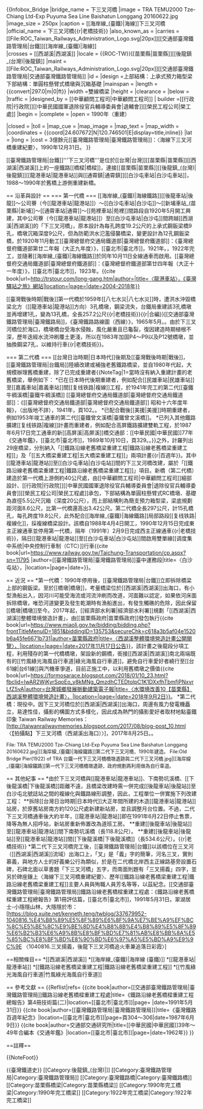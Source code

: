 {{Infobox_Bridge
|bridge_name   = 下三叉河橋
|image         = TRA TEMU2000 Tze-Chiang Ltd-Exp Puyuma Sea Line Baishatun Longgang 20160622.jpg
|image_size    = 250px
|caption       = [[海岸線_(臺鐵)|海線]]下三叉河橋
|official_name = 下三叉河橋{{r|老橋技術}}
|also_known_as = 
|carries       =[[File:ROC_Taiwan_Railways_Administration_Logo.svg|20px]][[交通部臺灣鐵路管理局|台鐵]][[海岸線_(臺鐵)|海線]]<br> |crosses       = [[西湖溪|西湖溪]]
|locale        = {{ROC-TW}}[[苗栗縣|苗栗縣]][[後龍鎮_(台灣)|後龍鎮]]
|maint         =[[File:ROC_Taiwan_Railways_Administration_Logo.svg|20px]][[交通部臺灣鐵路管理局|交通部臺灣鐵路管理局]]
|id            = 
|design        =上部結構：上承式預力箱型梁<br>下部結構：單圓柱懸臂式橋墩與沉箱基礎
|mainspan      = 
|length        = {{convert|297.0|m|0|ft}}
|width         =雙線橋梁
|height        = 
|clearance     = 
|below         = 
|traffic       = 
|designed_by   = [[中華顧問工程司|中華顧問工程司]]
| builder       =[[行政院|行政院]][[中華民國國軍退除役官兵輔導委員會|退輔會]][[榮民工程公司|榮工處]]
|begin         = 
|complete      =
|open          = 1990年（重建）

|closed        = 
|toll          = 
|map_cue       = 
|map_image     = 
|map_text      = 
|map_width     =
|coordinates   = {{coord|24.607672|N|120.746501|E|display=title,inline}}
|lat           = 
|long          = 
|cost          = 3億餘元<ref>[[臺灣鐵路管理局|臺灣鐵路管理局]]：〈海線下三叉河橋重建紀要〉，1990年12月31日。</ref>
}}

[[臺灣鐵路管理局|台鐵]]'''下三叉河橋'''是位於[[台灣|台灣]][[苗栗縣|苗栗縣]][[西湖溪|西湖溪]]上的一座鐵路[[橋樑|橋樑]]，連接[[苗栗縣|苗栗縣]][[後龍鎮_(台灣)|後龍鎮]][[龍港車站|龍港車站]]與[[通霄鎮|通霄鎮]][[白沙屯車站|白沙屯車站]]，1988～1990年於舊橋上游側重建新橋。

== 沿革與設計 ==
=== 第一代橋 ===
[[海岸線_(臺鐵)|海線鐵路]][[後龍車站|後龍]]～公司藔（今[[龍港車站|龍港站]]）～[[白沙屯車站|白沙屯]]～[[新埔車站_(苗栗縣)|新埔]]～[[通霄車站|通霄]]～[[苑裡車站|苑裡]]間路段自1920年5月開工興建，其中公司藔（今[[龍港車站|龍港站]]）至[[白沙屯車站|白沙屯]]間跨越[[西湖溪|西湖溪]]的「下三叉河橋」，原本設計為每孔跨度19.2公尺的上承式鋼鈑梁橋9孔，橋墩沉箱深度9公尺，但為防範洪水氾濫侵襲橋梁，變更設計為12孔鋼鈑梁橋，於1920年11月動工<ref>[[臺灣總督府交通局鐵道部|臺灣總督府鐵道部]]：《臺灣總督府鐵道部第廿二年報（大正九年度）》，[[臺北市|臺北市]]，1921年。</ref>，1922年完工，並隨著[[海岸線_(臺鐵)|海線鐵路]]於同年10月11日全線通車而啟用。<ref>[[臺灣總督府交通局鐵道部|臺灣總督府鐵道部]]：《臺灣總督府鐵道部第廿四年報（大正十一年度）》，[[臺北市|臺北市]]，1923年。</ref><ref>{{cite book|url=http://trstour.com/long-gang.htm|author=|title=〈龍港車站〉，《臺灣驛站之旅》網站|location=|page=|date=2004-2018年}}</ref>

[[臺灣戰後時期|戰後]]第一代橋於1959年[[八七水災|八七水災]]時，遭洪水沖毀橋梁北方（[[龍港車站|龍港站]]方向）3孔橋墩，鋼梁流失，台鐵局重建該3孔橋墩並再增建1孔，變為13孔橋，全長257.2公尺{{r|老橋技術}}{{r|合編}}<ref>[[交通部臺灣鐵路管理局|臺灣鐵路局]]，《臺灣鐵路路線圖（西線）》，1965年5月。</ref>。由於下三叉河橋位於海口，橋墩橋台受海水侵蝕，風化嚴重且已龜裂，復因建造時期植根不深，歷年迭經水流沖刷覆土更淺，所以在1983年加固P4～P9以及P12號橋墩，並抽換鋼梁7孔，以維持行車{{r|老橋技術}}。

=== 第二代橋 ===
[[台灣日治時期|日本時代]]後期及[[臺灣戰後時期|戰後]]，[[臺灣鐵路管理局|台鐵局]]陸續改建或補強老舊鐵路橋梁，並自1980年代起，大規模辦理舊橋重建，除了已完成重建者{{NoteTag|1=當時沒有納入重建計畫的老舊橋梁，舉例如下：
*已在日本時代後期重建者，例如配合[[民雄車站|民雄車站]]至[[嘉義車站|嘉義車站]]間[[复线铁路|複線]]工程，於1941年完工的第二代[[臺鐵牛稠溪橋|臺鐵牛稠溪橋]] <ref>[[臺灣總督府交通局鐵道部|臺灣總督府交通局鐵道部]]：《[[臺灣總督府交通局鐵道部|臺灣總督府交通局鐵道部]] 昭和十六年度年報》，（出版地不詳），1941年，頁102。</ref>。
*已配合戰後[[美援|美援]]時期重建者，例如1953年竣工通車的第二代[[臺鐵曾文溪橋|臺鐵曾文溪橋]]。
*已列入其他鐵路擴建[[复线铁路|複線]]計畫而重建者，例如配合高屏鐵路擴建雙軌工程，於1987年6月17日完工通車的新[[高屏溪|高屏溪]]橋<ref>交通部：[[中華民國|中華民國]]77年《交通年鑑》，[[臺北市|臺北市]]，1989年10月10日，頁329。</ref>。}}之外，計羅列出29座橋梁，分別納入「[[鐵路沿線老舊橋梁重建工程|鐵路沿線老舊橋梁重建工程]]」及「[[五大橋梁重建工程|五大橋梁重建工程]]」兩項計畫{{r|百週年}}。其中[[龍港車站|龍港站]]至[[白沙屯車站|白沙屯站]]間的下三叉河橋改建，屬於「[[鐵路沿線老舊橋梁重建工程|鐵路沿線老舊橋梁重建工程]]」項目。新橋（第二代橋）建造於第一代橋上游側約40公尺處，由[[中華顧問工程司|中華顧問工程司]]細部設計、[[行政院|行政院]][[中華民國國軍退除役官兵輔導委員會|退除役官兵輔導委員會]][[榮民工程公司|榮民工程處]]承包，下部結構為單圓柱懸臂式RC橋墩、基礎為直徑5.5公尺沉箱（深度20公尺），而上部結構則為簡支預力箱型梁，梁底規劃距河面8.6公尺，比第一代橋還高出3.42公尺。第二代橋全長297公尺，計15孔橋孔，每孔跨度19.8公尺，此外配合[[海岸線_(臺鐵)|海線鐵路]]局部路段[[复线铁路|複線化]]，採複線橋梁設計。該橋自1988年4月4日開工，1990年12月15日完成東主正線通車並停用第一代橋，隔年（1991年）2月9日完成西主正線通車{{r|老橋技術}}，隔日[[龍港車站|龍港站]]至[[白沙屯車站|白沙屯站]]間啟用雙單線[[调度集中系统|中央控制行車制（CTC）]]行車<ref name="中運">{{cite book|url=https://www.railway.gov.tw/Taichung-Transportation/cp.aspx?sn=11795 |author=[[臺灣鐵路管理局|臺灣鐵路管理局]]臺中運務段|title=〈白沙屯站〉，|location=|page=|date=}}</ref>。

== 近況 ==
*第一代橋：1990年停用後，[[臺灣鐵路管理局|台鐵]]立即拆除橋梁上部的鋼鈑梁。至於[[橋墩|橋墩]]，考量橋梁位於[[西湖溪|西湖溪]]出海口，有小型漁船出入，因河川可能受海流或河流沖刷而改道，河面難以認定，如果依河床面拆除橋墩，唯恐河道變更及發生乾潮時有漁船進出，有發生觸礁的危除，因此保留[[橋墩|橋墩]]至今。2017年起，[[經濟部水利署|經濟部水利署]]規劃「[[西湖溪|西湖溪]]整體環境營造計畫」，由[[苗栗縣政府|苗栗縣政府]]發包執行<ref name="苗府">{{cite book|url=https://www.miaoli.gov.tw/bidding/bidding.php?frontTitleMenuID=1851&biddingID=135753&secureChk=c618a3b5af04e1520b6a45fe6671b731|author=苗栗縣政府|title=〈西湖溪整體環境營造計畫公開閱覽〉，|location=|page=|date=2017年11月17日公告}}</ref>，該計畫之後龍段分項工程，利用殘存的第一代橋橋墩，架設新的鋼橋，銜接[[西湖溪|西湖溪]]南北兩端既有的[[竹風綠光海風自行車道|綠光海風自行車道]]，避免自行車愛好者繞行至[[台61線|台61線]]與汽機車爭道，目前正施工中，以利用舊橋墩之價值<ref name="西湖水環境">{{cite book|url=https://formosarace.blogspot.com/2018/01/10_23.html?fbclid=IwAR2WjKyrSqoEo_y8kMNg_QmzdhCTEDtolpC1K1DXxfhTbmfjPNxvrLfZ5vA|author=台灣城鄉發展脈動建築電子報|title=〈水環境改善10【苗栗縣】西湖溪整體環境營造計畫〉，|location=|page=|date=2018年9月2日}}</ref>。
*第二代橋：現役中。因下三叉河橋位於[[西湖溪|西湖溪]]出海口，周邊有風力發電機矗立，易達性佳，攝影的構圖方式多樣化，因此成為熱門的攝影愛好者取材地點<ref>臺鐵印象 Taiwan Railway Memories：[http://taiwanrailwaymemories.blogspot.com/2017/08/blog-post_10.html 〈【拍攝點】下三叉河橋（西湖溪出海口）〉]，2017年8月25日。</ref>。

<gallery widths="200" perrow="3" style="font-size:90%;">
File: TRA TEMU2000 Tze-Chiang Ltd-Exp Puyuma Sea Line Baishatun Longgang 20160622.jpg|[[海岸線_(臺鐵)|海線鐵路]]第二代下三叉河橋，1990年建造。
File:Old Bridge Pier(1922) of TRA 台鐵一代下三叉河橋橋墩遺跡與二代下三叉河橋.jpg|[[海岸線_(臺鐵)|海線鐵路]]第一代下三叉河橋橋墩遺跡，政府規劃再利用做為自行車道。
</gallery>

== 其他紀事 ==
*由於下三叉河橋與[[龍港車站|龍港車站]]、下南勢坑溪橋、[[下後龍溪橋|下後龍溪橋]]距離不遠，且橋梁改建時需一併完成[[後龍車站|後龍站]]至白沙屯北號誌站之間的複線化與鐵路線形調整，因此，工程單位一併實施下列改建工程：
**拆除[[台灣日治時期|日本時代]]大正年間所建的木造[[龍港車站|龍港站]]站房，於原舊站房南方約120公尺處新建新站房，並且調整月台位置。不過，二代下三叉河橋通車後大約半年，[[龍港車站|龍港站]]即在1991年6月22日停止售票，降等為無人招呼站，新站房重新佈置改為道班工房。
**重建[[後龍車站|後龍站]]至[[龍港車站|龍港站]]間下南勢坑溪橋（長118.8公尺）。
**重建[[後龍車站|後龍站]]至[[龍港車站|龍港站]]間[[下後龍溪橋|下後龍溪橋]]（長534.6公尺）。{{r|老橋技術}}
*第二代下三叉河橋完工後，[[臺灣鐵路管理局|台鐵]]以該橋位在三叉河（[[西湖溪|西湖溪]]流域）出海口上，「叉」是「義」字的簡筆，河名三叉，實則慕義，與地方人士的好義樂公行為類似，於是在二代橋北岸西主正線路基旁設置石碑，石碑北面以草書題「下三叉河橋」五字，而南面則題有「三叉揚義」四字，並另於碑座鑲上〈海線下三叉河橋重建紀要〉、歷年[[鐵路沿線老舊橋梁重建工程|鐵路沿線老舊橋梁重建工程]]主要人員與殉職人員芳名等等，以茲紀念。<ref>[[交通部臺灣鐵路管理局|臺灣鐵路管理局]]鐵路沿線老舊橋樑重建工程處：《鐵路沿線老舊橋樑重建工程總報告》第1冊評估篇，[[臺北市|臺北市]]，1991年5月31日。</ref><ref>翠湖居士-小隱隱山林，大隱隱於市：[https://blog.xuite.net/kenneth.teng/twblog/337679952-1040816.%E4%B8%89%E5%8F%89%E6%8F%9A%E7%BE%A9%EF%BC%8C%E5%BE%8C%E9%BE%8D%E4%B8%8B%E4%B8%89%E5%8F%89%E6%B2%B3%E6%A9%8B%E8%BF%BD%E7%81%AB%E8%BB%8A%E5%85%BC%E8%BF%BD%E8%90%BD%E6%97%A5%E5%BD%A9%E9%9C%9E 〈1040816.三叉揚義，後龍下三叉河橋追火車兼追落日彩霞〉] </ref>

==相關條目==
*[[西湖溪|西湖溪]]
*[[海岸線_(臺鐵)|海岸線 (臺鐵)]]
*[[龍港車站|龍港車站]]
*[[鐵路沿線老舊橋梁重建工程|鐵路沿線老舊橋梁重建工程]]
*[[竹風綠光海風自行車道|竹風綠光海風自行車道]]

== 參考文獻 ==
{{Reflist|refs=
<ref name="老橋技術">{{cite book|author=[[交通部臺灣鐵路管理局|臺灣鐵路管理局]]鐵路沿線老舊橋樑重建工程處|title=《鐵路沿線老舊橋樑重建工程總報告》第4冊技術篇(二)|location=[[臺北市|臺北市]]|page= |date=1991年5月31日}}</ref>
<ref name="百週年">{{cite book|author=[[臺灣鐵路管理局|臺灣鐵路管理局]]|title=《臺灣鐵路百週年紀念》|location=[[臺北市|臺北市]]|page=頁304～306|date=1987年6月9日}}</ref>
<ref name="合編">{{cite book|author=交通部交通研究所|title=[[中華民國|中華民國]]39年～49年合編本《交通年鑑》|location=[[臺北市|臺北市]]|page=|date=1962年}}</ref>
}}

==註釋==
<div class="references-small">
{{NoteFoot}}
</div>

{{臺灣鐵道史}}
[[Category:後龍鎮_(台灣)|]]
[[Category:臺灣鐵路管理局|Category:臺灣鐵路管理局]] 
[[Category:臺灣鐵路橋|Category:臺灣鐵路橋]]
[[Category:苗栗縣橋梁|Category:苗栗縣橋梁]]
[[Category:1990年完工橋梁|Category:1990年完工橋梁]]
[[Category:1922年完工橋梁|Category:1922年完工橋梁]]